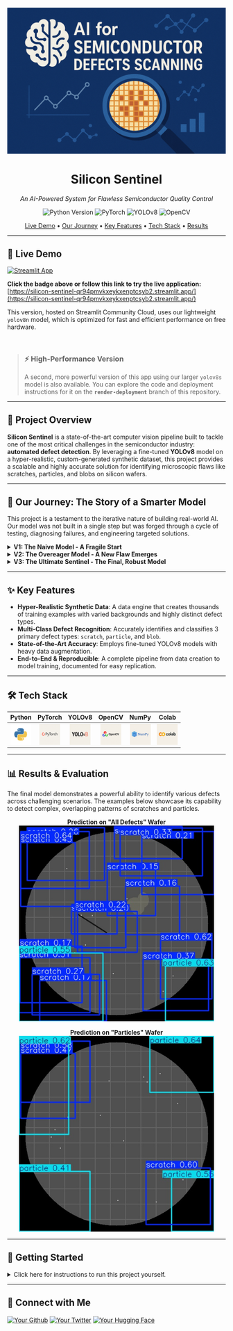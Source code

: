 <p align="center">
  <img src="https://github.com/Ritviks21/Silicon-Sentinel/raw/main/docs/images/Silicon%20sentinel%20%20project%20banner.png" alt="Silicon Sentinel Project Banner">
</p>

<h1 align="center">Silicon Sentinel</h1>
<p align="center">
  <i>An AI-Powered System for Flawless Semiconductor Quality Control</i>
</p>

<p align="center">
    <img src="https://img.shields.io/badge/Python-3.11-3776AB?style=for-the-badge&logo=python&logoColor=white" alt="Python Version">
    <img src="https://img.shields.io/badge/PyTorch-%23EE4C2C.svg?style=for-the-badge&logo=PyTorch&logoColor=white" alt="PyTorch">
    <img src="https://img.shields.io/badge/YOLOv8-00FFFF.svg?style=for-the-badge&logo=YOLO&logoColor=black" alt="YOLOv8">
    <img src="https://img.shields.io/badge/OpenCV-5C3EE8.svg?style=for-the-badge&logo=OpenCV&logoColor=white" alt="OpenCV">
</p>

<p align="center">
  <a href="#-live-demo">Live Demo</a> •
  <a href="#-our-journey">Our Journey</a> •
  <a href="#-key-features">Key Features</a> •
  <a href="#-tech-stack">Tech Stack</a> •
  <a href="#-results">Results</a>
</p>

---

## 🚀 Live Demo

[![Streamlit App](https://static.streamlit.io/badges/streamlit_badge_black_white.svg)](https://silicon-sentinel-qr94pmvkxeykxenptcsyb2.streamlit.app/)

**Click the badge above or follow this link to try the live application:** [https://silicon-sentinel-qr94pmvkxeykxenptcsyb2.streamlit.app/](https://silicon-sentinel-qr94pmvkxeykxenptcsyb2.streamlit.app/)

This version, hosted on Streamlit Community Cloud, uses our lightweight `yolov8n` model, which is optimized for fast and efficient performance on free hardware.

<br>

> ### ⚡️ High-Performance Version
> A second, more powerful version of this app using our larger `yolov8s` model is also available. You can explore the code and deployment instructions for it on the **`render-deployment`** branch of this repository.

---

## 📖 Project Overview

**Silicon Sentinel** is a state-of-the-art computer vision pipeline built to tackle one of the most critical challenges in the semiconductor industry: **automated defect detection**. By leveraging a fine-tuned **YOLOv8** model on a hyper-realistic, custom-generated synthetic dataset, this project provides a scalable and highly accurate solution for identifying microscopic flaws like scratches, particles, and blobs on silicon wafers.

---

## 🚀 Our Journey: The Story of a Smarter Model

This project is a testament to the iterative nature of building real-world AI. Our model was not built in a single step but was forged through a cycle of testing, diagnosing failures, and engineering targeted solutions.

<details>
<summary><strong>V1: The Naive Model - A Fragile Start</strong></summary>
<br>
Our first model was trained on a simple, clean dataset. It learned to detect basic defects but failed when shown anything new, like a "blob" defect.
<br><br>
💡 **Lesson Learned:** A model's ability to generalize depends entirely on the diversity of its training data.
</details>

<details>
<summary><strong>V2: The Overeager Model - A New Flaw Emerges</strong></summary>
<br>
We rebuilt the dataset with more variety, including blobs. The model could now see all defect types, but it became "trigger-happy," hallucinating defects on perfectly clean wafers (false positives).
<br><br>
💡 **Lesson Learned:** An AI must be taught what a defect *is not*. Training on "negative" (clean) examples is critical to prevent false alarms.
</details>

<details>
<summary><strong>V3: The Ultimate Sentinel - The Final, Robust Model</strong></summary>
<br>
Our previous model was still not perfect. It confused the background with scratches, missed tiny particles, and couldn't distinguish blobs from particle clusters. This final iteration was a targeted strike against these specific failures.
<ul>
  <li><strong>Hyper-Realistic Data:</strong> We engineered our final dataset with multiple, varied background textures, curved/wavy scratches, tiny "dust-speck" particles, and large, irregular "smudge" blobs to eliminate ambiguity.</li>
  <li><strong>A Bigger Brain:</strong> We upgraded from the lightweight `YOLOv8n` to the more powerful `YOLOv8s` model to better learn subtle patterns in our complex data.</li>
    <li><strong>More Patient Training:</strong> We increased the training time to 75 epochs, giving the more powerful model the time it needed to learn properly.</li>
</ul>
<br>
✅ **The Result:** A reliable and intelligent model that correctly identifies a wide range of defects. The journey demonstrates a realistic workflow for tackling complex computer vision challenges.
</details>

---

## ✨ Key Features

- **Hyper-Realistic Synthetic Data**: A data engine that creates thousands of training examples with varied backgrounds and highly distinct defect types.
- **Multi-Class Defect Recognition**: Accurately identifies and classifies 3 primary defect types: `scratch`, `particle`, and `blob`.
- **State-of-the-Art Accuracy**: Employs fine-tuned YOLOv8 models with heavy data augmentation.
- **End-to-End & Reproducible**: A complete pipeline from data creation to model training, documented for easy replication.

---

## 🛠️ Tech Stack

| Python | PyTorch | YOLOv8 | OpenCV | NumPy | Colab |
| :---: | :---: | :---: | :---: | :---: | :---: |
| <img src="https://github.com/Ritviks21/Silicon-Sentinel/raw/main/docs/images/Python.png" width="48"> | <img src="https://raw.githubusercontent.com/Ritviks21/Silicon-Sentinel/main/docs/images/Pytorch.png" width="48"> | <img src="https://github.com/Ritviks21/Silicon-Sentinel/raw/main/docs/images/Yolov8s.png" width="48"> | <img src="https://github.com/Ritviks21/Silicon-Sentinel/raw/main/docs/images/OpenCV.png" width="48"> | <img src="https://github.com/Ritviks21/Silicon-Sentinel/raw/main/docs/images/Numpy.png" width="48"> | <img src="https://github.com/Ritviks21/Silicon-Sentinel/raw/main/docs/images/Colab.png" width="48"> |

---

## 📊 Results & Evaluation
<a name="results"></a>
The final model demonstrates a powerful ability to identify various defects across challenging scenarios. The examples below showcase its capability to detect complex, overlapping patterns of scratches and particles.

<p align="center">
  <b>Prediction on "All Defects" Wafer</b><br>
  <img src="https://github.com/Ritviks21/Silicon-Sentinel/raw/main/docs/images/wafer_all_defects.jpg" alt="Prediction on All Defects Wafer" width="450">
</p>

<p align="center">
  <b>Prediction on "Particles" Wafer</b><br>
  <img src="https://github.com/Ritviks21/Silicon-Sentinel/raw/main/docs/images/wafer_particles.jpg" alt="Prediction on Particles Wafer" width="450">
</p>

---

## 🚀 Getting Started

<details>
<summary>Click here for instructions to run this project yourself.</summary>

1.  **Clone the Repository**
    ```bash
    git clone [https://github.com/Ritviks21/Silicon-Sentinel.git](https://github.com/Ritviks21/Silicon-Sentinel.git)
    cd Silicon-Sentinel
    ```

2.  **Install Dependencies**
    ```bash
    pip install -r requirements.txt
    ```

3.  **Train the Model**
    Run the provided Google Colab notebook to generate the data, split it, and train the model.

</details>

---

## 🔗 Connect with Me

<p align="left">
<a href="https://github.com/Ritviks21" target="blank"><img align="center" src="https://raw.githubusercontent.com/rahuldkjain/github-profile-readme-generator/master/src/images/icons/Social/github.svg" alt="Your Github" height="30" width="40" /></a>
<a href="https://x.com/gemdata21" target="blank"><img align="center" src="https://raw.githubusercontent.com/rahuldkjain/github-profile-readme-generator/master/src/images/icons/Social/twitter.svg" alt="Your Twitter" height="30" width="40" /></a>
<a href="https://huggingface.co/srits21" target="blank"><img align="center" src="https://raw.githubusercontent.com/rahuldkjain/github-profile-readme-generator/master/src/images/icons/Social/hugging-face.svg" alt="Your Hugging Face" height="30" width="40" /></a>
</p>
